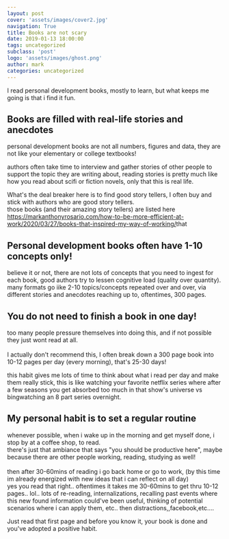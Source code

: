 ```yaml
---
layout: post
cover: 'assets/images/cover2.jpg'
navigation: True
title: Books are not scary
date: 2019-01-13 18:00:00
tags: uncategorized
subclass: 'post'
logo: 'assets/images/ghost.png'
author: mark
categories: uncategorized
---
```

<!-- wp:paragraph -->  <p>I read personal development books, mostly to learn, but what keeps me going is that i find it fun.</p>  <!-- /wp:paragraph -->    <!-- wp:paragraph -->  <p></p>  <!-- /wp:paragraph -->    <!-- wp:heading -->  <h2>Books are filled with real-life stories and anecdotes</h2>  <!-- /wp:heading -->    <!-- wp:paragraph -->  <p>personal development books are not all numbers, figures and data, they are not like your elementary or college textbooks! </p>  <!-- /wp:paragraph -->    <!-- wp:paragraph -->  <p>authors often take time to interview and gather stories of other people to support the topic they are writing about, reading stories is pretty much like how you read about scifi or fiction novels, only that this is real life.</p>  <!-- /wp:paragraph -->    <!-- wp:paragraph -->  <p>What's the deal breaker here is to find good story tellers, I often buy and stick with authors who are good story tellers.<br>those books (and their amazing story tellers) are listed here <a href="https://markanthonyrosario.com/how-to-be-more-efficient-at-work/2020/03/27/books-that-inspired-my-way-of-working/">https://markanthonyrosario.com/how-to-be-more-efficient-at-work/2020/03/27/books-that-inspired-my-way-of-working/</a>that</p>  <!-- /wp:paragraph -->    <!-- wp:heading -->  <h2>Personal development books often have 1-10 concepts only!</h2>  <!-- /wp:heading -->    <!-- wp:paragraph -->  <p>believe it or not, there are not lots of concepts that you need to ingest for each book, good authors try to lessen cognitive load (quality over quantity).<br>many formats go iike 2-10 topics/concepts repeated over and over, via different stories and anecdotes reaching up to, oftentimes, 300 pages.</p>  <!-- /wp:paragraph -->    <!-- wp:heading -->  <h2>You do not need to finish a book in one day!</h2>  <!-- /wp:heading -->    <!-- wp:paragraph -->  <p>too many people pressure themselves into doing this, and if not  possible they just wont read at all.<br><br>I actually don't recommend this, I often break down a 300 page book into 10-12 pages per day (every morning), that's 25-30 days! </p>  <!-- /wp:paragraph -->    <!-- wp:paragraph -->  <p>this habit gives me lots of time to think about what i read per day and make them really stick, this is like watching your favorite netflix series where after a few seasons you get absorbed too much in that show's universe vs bingwatching an 8 part series overnight.</p>  <!-- /wp:paragraph -->    <!-- wp:heading -->  <h2>My personal habit is to set a regular routine</h2>  <!-- /wp:heading -->    <!-- wp:paragraph -->  <p>whenever possible, when i wake up in the morning and get myself done, i stop by at a coffee shop, to read.<br>there's just that ambiance that says "you should be productive here", maybe because there are other people working, reading, studying as well!<br><br>then after 30-60mins of reading i go back home or go to work, (by this time im already energized with new ideas that i can reflect on all day)<br>yes you read that right.. oftentimes it takes me 30-60mins to get thru 10-12 pages.. lol.. lots of re-reading, internalizations, recalling past events where this new found information could've been useful, thinking of potential scenarios where i can apply them, etc.. then distractions,,facebook,etc....</p>  <!-- /wp:paragraph -->    <!-- wp:paragraph -->  <p>Just read that first page and before you know it, your book is done and you've adopted a positive habit.</p>  <!-- /wp:paragraph -->
